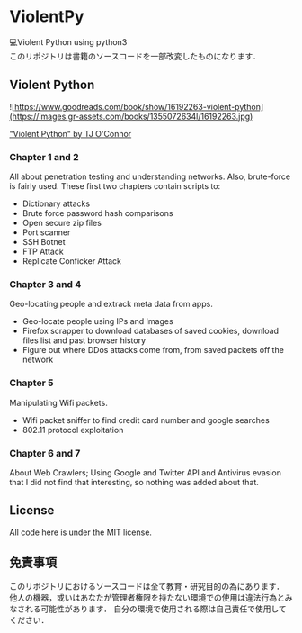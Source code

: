 # ViolentPy
💻Violent Python using python3  
このリポジトリは書籍のソースコードを一部改変したものになります．

## Violent Python

![https://www.goodreads.com/book/show/16192263-violent-python](https://images.gr-assets.com/books/1355072634l/16192263.jpg)

["Violent Python" by TJ O'Connor](https://www.amazon.ca/Violent-Python-Cookbook-Penetration-Engineers/dp/1597499579)

 
### Chapter 1 and 2

All about penetration testing and understanding networks. Also, brute-force is fairly used. These first two chapters contain scripts to:
- Dictionary attacks
- Brute force password hash comparisons 
- Open secure zip files
- Port scanner
- SSH Botnet
- FTP Attack
- Replicate Conficker Attack

### Chapter 3 and 4

Geo-locating people and extrack meta data from apps.

- Geo-locate people using IPs and Images
- Firefox scrapper to download databases of saved cookies, download files list and past browser history
- Figure out where DDos attacks come from, from saved packets off the network

### Chapter 5
 
Manipulating Wifi packets.
- Wifi packet sniffer to find credit card number and google searches
- 802.11 protocol exploitation

### Chapter 6 and 7 

About Web Crawlers; Using Google and Twitter API and Antivirus evasion that I did not find that interesting, so nothing was added about that.


## License
All code here is under the MIT license.


## 免責事項
このリポジトリにおけるソースコードは全て教育・研究目的の為にあります．
他人の機器，或いはあなたが管理者権限を持たない環境での使用は違法行為とみなされる可能性があります．
自分の環境で使用される際は自己責任で使用してください．
